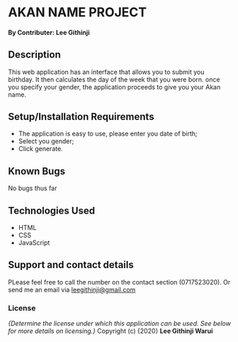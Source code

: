 # AKAN NAME PROJECT 
#### By **Contributer: Lee Githinji**
## Description
This web application has an interface that allows you to submit you birthday. It then calculates the day of the week that you were born. once you specify your gender, the application proceeds to give you your Akan name.
## Setup/Installation Requirements
* The application is easy to use, please enter you date of birth;
* Select you gender;
* Click generate.
## Known Bugs
No bugs thus far
## Technologies Used
* HTML
* CSS
* JavaScript
## Support and contact details
PLease feel free to call the number on the contact section (0717523020).
Or send me an email via leegithinji@gmail.com
### License
*{Determine the license under which this application can be used.  See below for more details on licensing.}*
Copyright (c) {2020} **Lee Githinji Warui**